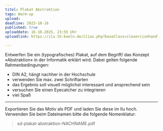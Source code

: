```yaml
---
titel: Plakat Abstraktion
tags: Warm-up
upload: 
deadline: 2023-10-16
published: true
uploaddate: 16.10.2025, 23:55 Uhr
uploadlink: https://ilu.th-koeln.de/ilias.php?baseClass=ilexercisehandlergui&cmdNode=cw:nq&cmdClass=ilObjExerciseGUI&cmd=showOverview&ref_id=679316

---
```


Entwerfen Sie ein (typografisches) Plakat, auf dem Begriff/ das Konzept «Abstraktion» in der Informatik erklärt wird. Dabei gelten folgende Rahmenbedingungen:

- DIN A2, hängt nachher in der Hochschule
- verwenden Sie max. zwei Schriftarten
- das Ergebnis soll visuell möglichst interessant und ansprechend sein
- versuchen Sie einen Eyecatcher zu integrieren
- viel Spaß

---

Exportieren Sie das Motiv als PDF und laden Sie diese im Ilu hoch. Verwenden Sie beim Dateinamen bitte die folgende Nomenklatur:

> sd-plakat-abstraktion-NACHNAME.pdf
